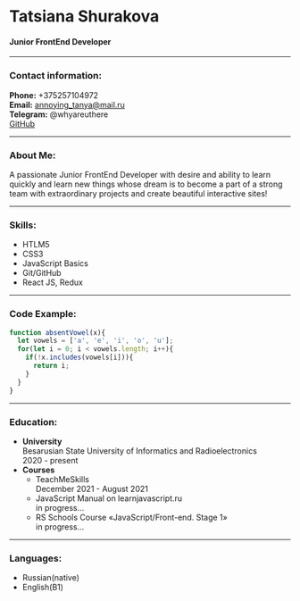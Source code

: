 # Tatsiana Shurakova
#### Junior FrontEnd Developer
***
### __Contact information:__  
__Phone:__ +375257104972  
__Email:__ annoying_tanya@mail.ru  
__Telegram:__ @whyareuthere  
[GitHub](https://github.com/tanchick007)

***

### __About Me:__

A passionate Junior FrontEnd Developer with desire and ability to learn quickly and learn new things whose dream is to become a part of a strong team with extraordinary projects and create beautiful interactive sites!

***
### __Skills:__

- HTLM5
- CSS3
- JavaScript Basics
- Git/GitHub
- React JS, Redux

***

### __Code Example:__
```JavaScript
function absentVowel(x){
  let vowels = ['a', 'e', 'i', 'o', 'u'];
  for(let i = 0; i < vowels.length; i++){
    if(!x.includes(vowels[i])){
      return i;
    }
  }
}
```

***

### __Education:__ 
- __University__   
Besarusian State University of Informatics and Radioelectronics  
2020 - present 
- __Courses__  
   - TeachMeSkills  
   December 2021 - August 2021   
   - JavaScript Manual on learnjavascript.ru  
   in progress...
   - RS Schools Course «JavaScript/Front-end. Stage 1»  
   in progress...

***

### __Languages:__  
- Russian(native)
- English(B1)
